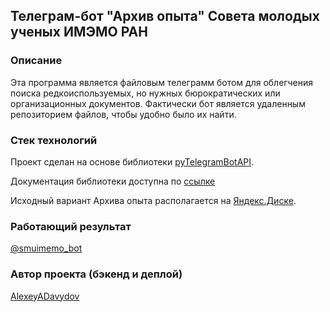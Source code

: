 ## Телеграм-бот "Архив опыта" Совета молодых ученых ИМЭМО РАН 

### Описание

Эта программа является файловым телеграмм ботом для облегчения поиска редкоиспользуемых, но нужных бюрократических или организационных документов. Фактически бот является удаленным репозиторием файлов, чтобы удобно было их найти.

### Стек технологий

Проект сделан на основе библиотеки [pyTelegramBotAPI](https://github.com/eternnoir/pyTelegramBotAPI). 

Документация библиотеки доступна по [ссылке](https://pytba.readthedocs.io/ru/latest/sync_version/index.html#telebot.TeleBot.message_handler) 

Исходный вариант Архива опыта располагается на [Яндекс.Диске](https://disk.yandex.ru/d/uU0Iq-LvlF4Jfg?w=1).

### Работающий результат

[@smuimemo_bot](https://t.me/smuimemo_bot)

### Автор проекта (бэкенд и деплой)

[AlexeyADavydov](https://github.com/AlexeyADavydov/)